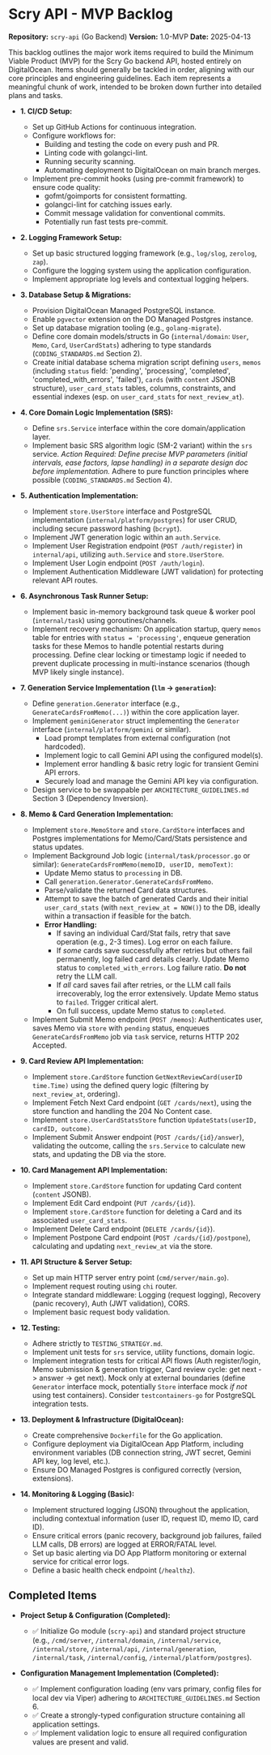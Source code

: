 # Scry API - MVP Backlog

**Repository:** `scry-api` (Go Backend)
**Version:** 1.0-MVP
**Date:** 2025-04-13

This backlog outlines the major work items required to build the Minimum Viable Product (MVP) for the Scry Go backend API, hosted entirely on DigitalOcean. Items should generally be tackled in order, aligning with our core principles and engineering guidelines. Each item represents a meaningful chunk of work, intended to be broken down further into detailed plans and tasks.

* **1. CI/CD Setup:**
    * Set up GitHub Actions for continuous integration.
    * Configure workflows for:
      * Building and testing the code on every push and PR.
      * Linting code with golangci-lint.
      * Running security scanning.
      * Automating deployment to DigitalOcean on main branch merges.
    * Implement pre-commit hooks (using pre-commit framework) to ensure code quality:
      * gofmt/goimports for consistent formatting.
      * golangci-lint for catching issues early.
      * Commit message validation for conventional commits.
      * Potentially run fast tests pre-commit.

* **2. Logging Framework Setup:**
    * Set up basic structured logging framework (e.g., `log/slog`, `zerolog`, `zap`).
    * Configure the logging system using the application configuration.
    * Implement appropriate log levels and contextual logging helpers.

* **3. Database Setup & Migrations:**
    * Provision DigitalOcean Managed PostgreSQL instance.
    * Enable `pgvector` extension on the DO Managed Postgres instance.
    * Set up database migration tooling (e.g., `golang-migrate`).
    * Define core domain models/structs in Go (`internal/domain`: `User`, `Memo`, `Card`, `UserCardStats`) adhering to type standards (`CODING_STANDARDS.md` Section 2).
    * Create initial database schema migration script defining `users`, `memos` (including `status` field: 'pending', 'processing', 'completed', 'completed_with_errors', 'failed'), `cards` (with `content` JSONB structure), `user_card_stats` tables, columns, constraints, and essential indexes (esp. on `user_card_stats` for `next_review_at`).

* **4. Core Domain Logic Implementation (SRS):**
    * Define `srs.Service` interface within the core domain/application layer.
    * Implement basic SRS algorithm logic (SM-2 variant) within the `srs` service. *Action Required: Define precise MVP parameters (initial intervals, ease factors, lapse handling) in a separate design doc before implementation.* Adhere to pure function principles where possible (`CODING_STANDARDS.md` Section 4).

* **5. Authentication Implementation:**
    * Implement `store.UserStore` interface and PostgreSQL implementation (`internal/platform/postgres`) for user CRUD, including secure password hashing (`bcrypt`).
    * Implement JWT generation logic within an `auth.Service`.
    * Implement User Registration endpoint (`POST /auth/register`) in `internal/api`, utilizing `auth.Service` and `store.UserStore`.
    * Implement User Login endpoint (`POST /auth/login`).
    * Implement Authentication Middleware (JWT validation) for protecting relevant API routes.

* **6. Asynchronous Task Runner Setup:**
    * Implement basic in-memory background task queue & worker pool (`internal/task`) using goroutines/channels.
    * Implement recovery mechanism: On application startup, query `memos` table for entries with `status = 'processing'`, enqueue generation tasks for these Memos to handle potential restarts during processing. Define clear locking or timestamp logic if needed to prevent duplicate processing in multi-instance scenarios (though MVP likely single instance).

* **7. Generation Service Implementation (`llm` -> `generation`):**
    * Define `generation.Generator` interface (e.g., `GenerateCardsFromMemo(...)`) within the core application layer.
    * Implement `geminiGenerator` struct implementing the `Generator` interface (`internal/platform/gemini` or similar).
        * Load prompt templates from external configuration (not hardcoded).
        * Implement logic to call Gemini API using the configured model(s).
        * Implement error handling & basic retry logic for transient Gemini API errors.
        * Securely load and manage the Gemini API key via configuration.
    * Design service to be swappable per `ARCHITECTURE_GUIDELINES.md` Section 3 (Dependency Inversion).

* **8. Memo & Card Generation Implementation:**
    * Implement `store.MemoStore` and `store.CardStore` interfaces and Postgres implementations for Memo/Card/Stats persistence and status updates.
    * Implement Background Job logic (`internal/task/processor.go` or similar): `GenerateCardsFromMemo(memoID, userID, memoText)`:
        * Update Memo status to `processing` in DB.
        * Call `generation.Generator.GenerateCardsFromMemo`.
        * Parse/validate the returned Card data structures.
        * Attempt to save the batch of generated Cards and their initial `user_card_stats` (with `next_review_at = NOW()`) to the DB, ideally within a transaction if feasible for the batch.
        * **Error Handling:**
            * If saving an individual Card/Stat fails, retry that save operation (e.g., 2-3 times). Log error on each failure.
            * If *some* cards save successfully after retries but others fail permanently, log failed card details clearly. Update Memo status to `completed_with_errors`. Log failure ratio. **Do not** retry the LLM call.
            * If *all* card saves fail after retries, or the LLM call fails irrecoverably, log the error extensively. Update Memo status to `failed`. Trigger critical alert.
            * On full success, update Memo status to `completed`.
    * Implement Submit Memo endpoint (`POST /memos`): Authenticates user, saves Memo via `store` with `pending` status, enqueues `GenerateCardsFromMemo` job via `task` service, returns HTTP 202 Accepted.

* **9. Card Review API Implementation:**
    * Implement `store.CardStore` function `GetNextReviewCard(userID time.Time)` using the defined query logic (filtering by `next_review_at`, ordering).
    * Implement Fetch Next Card endpoint (`GET /cards/next`), using the store function and handling the 204 No Content case.
    * Implement `store.UserCardStatsStore` function `UpdateStats(userID, cardID, outcome)`.
    * Implement Submit Answer endpoint (`POST /cards/{id}/answer`), validating the outcome, calling the `srs.Service` to calculate new stats, and updating the DB via the store.

* **10. Card Management API Implementation:**
    * Implement `store.CardStore` function for updating Card content (`content` JSONB).
    * Implement Edit Card endpoint (`PUT /cards/{id}`).
    * Implement `store.CardStore` function for deleting a Card and its associated `user_card_stats`.
    * Implement Delete Card endpoint (`DELETE /cards/{id}`).
    * Implement Postpone Card endpoint (`POST /cards/{id}/postpone`), calculating and updating `next_review_at` via the store.

* **11. API Structure & Server Setup:**
    * Set up main HTTP server entry point (`cmd/server/main.go`).
    * Implement request routing using `chi` router.
    * Integrate standard middleware: Logging (request logging), Recovery (panic recovery), Auth (JWT validation), CORS.
    * Implement basic request body validation.

* **12. Testing:**
    * Adhere strictly to `TESTING_STRATEGY.md`.
    * Implement unit tests for `srs` service, utility functions, domain logic.
    * Implement integration tests for critical API flows (Auth register/login, Memo submission & generation trigger, Card review cycle: get next -> answer -> get next). Mock only at external boundaries (define `Generator` interface mock, potentially `Store` interface mock *if not* using test containers). Consider `testcontainers-go` for PostgreSQL integration tests.

* **13. Deployment & Infrastructure (DigitalOcean):**
    * Create comprehensive `Dockerfile` for the Go application.
    * Configure deployment via DigitalOcean App Platform, including environment variables (DB connection string, JWT secret, Gemini API key, log level, etc.).
    * Ensure DO Managed Postgres is configured correctly (version, extensions).

* **14. Monitoring & Logging (Basic):**
    * Implement structured logging (JSON) throughout the application, including contextual information (user ID, request ID, memo ID, card ID).
    * Ensure critical errors (panic recovery, background job failures, failed LLM calls, DB errors) are logged at ERROR/FATAL level.
    * Set up basic alerting via DO App Platform monitoring or external service for critical error logs.
    * Define a basic health check endpoint (`/healthz`).

## Completed Items

* **Project Setup & Configuration (Completed):**
    * ✅ Initialize Go module (`scry-api`) and standard project structure (e.g., `/cmd/server`, `/internal/domain`, `/internal/service`, `/internal/store`, `/internal/api`, `/internal/generation`, `/internal/task`, `/internal/config`, `/internal/platform/postgres`).

* **Configuration Management Implementation (Completed):**
    * ✅ Implement configuration loading (env vars primary, config files for local dev via Viper) adhering to `ARCHITECTURE_GUIDELINES.md` Section 6.
    * ✅ Create a strongly-typed configuration structure containing all application settings.
    * ✅ Implement validation logic to ensure all required configuration values are present and valid.